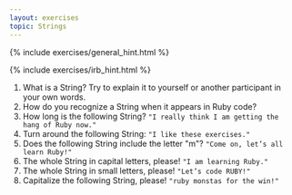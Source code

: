 ```yaml
---
layout: exercises
topic: Strings
---
```


{% include exercises/general_hint.html %}

{% include exercises/irb_hint.html %}

1.  What is a String? Try to explain it to yourself or another participant in your own words.
2.  How do you recognize a String when it appears in Ruby code?
3.  How long is the following String? `"I really think I am getting the hang of Ruby now."`
4.  Turn around the following String: `"I like these exercises."` 
5.  Does the following String include the letter "m"? `"Come on, let’s all learn Ruby!"`
6.  The whole String in capital letters, please! `"I am learning Ruby."` 
7.  The whole String in small letters, please! `"Let’s code RUBY!"`
8.  Capitalize the following String, please! `"ruby monstas for the win!"`

